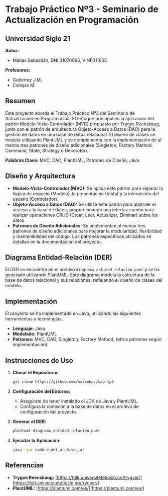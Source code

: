 # Trabajo Práctico Nº3 - Seminario de Actualización en Programación

## Universidad Siglo 21

**Autor:**

- Matías Sebastián, DNI 31070095, VINF011605

**Profesores:**

- Gutierrez J.M.
- Callejas M.

## Resumen

Este proyecto aborda el Trabajo Práctico Nº3 del Seminario de Actualización en Programación. El enfoque principal es la aplicación del patrón Modelo-Vista-Controlador (MVC) propuesto por Trygve Reenskaug, junto con el patrón de arquitectura Objeto-Acceso a Datos (DAO) para la gestión de datos en una base de datos relacional. El diseño de clases se modela utilizando PlantUML y se complementa con la implementación de al menos tres patrones de diseño adicionales (Singleton, Factory Method, Command, State, Strategy o Decorator).

**Palabras Clave:** MVC, DAO, PlantUML, Patrones de Diseño, Java

## Diseño y Arquitectura

* **Modelo-Vista-Controlador (MVC):** Se aplica este patrón para separar la lógica de negocio (Modelo), la presentación (Vista) y la interacción del usuario (Controlador).
* **Objeto-Acceso a Datos (DAO):** Se utiliza este patrón para abstraer el acceso a la base de datos, proporcionando una interfaz común para realizar operaciones CRUD (Crear, Leer, Actualizar, Eliminar) sobre los datos.
* **Patrones de Diseño Adicionales:** Se implementan al menos tres patrones de diseño adicionales para mejorar la modularidad, flexibilidad y mantenibilidad del código. Los patrones específicos utilizados se detallan en la documentación del proyecto.

## Diagrama Entidad-Relación (DER)

El DER se encuentra en el archivo `diagrama_entidad_relacion.puml` y se ha generado utilizando PlantUML. Este diagrama modela la estructura de la base de datos relacional y sus relaciones, reflejando el diseño de clases del modelo.

## Implementación

El proyecto se ha implementado en Java, utilizando las siguientes herramientas y tecnologías:

* **Lenguaje:** Java
* **Modelado:** PlantUML
* **Patrones:** MVC, DAO, Singleton, Factory Method, (otros patrones según implementación)

## Instrucciones de Uso

1. **Clonar el Repositorio:**
   ```bash
   git clone https://github.com/matsebas/sap-tp3
   ```

2. **Configuración del Entorno:**
    * Asegúrate de tener instalado el JDK de Java y PlantUML.
    * Configura la conexión a la base de datos en el archivo de configuración del proyecto.

3. **Generar el DER:**
   ```bash
   plantuml diagrama_entidad_relacion.puml
   ```

4. **Ejecutar la Aplicación:**
   ```bash
   java -jar nombre_del_archivo.jar
   ```

## Referencias

* **Trygve Reenskaug:** [https://folk.universitetetioslo.no/trygver/](https://folk.universitetetioslo.no/trygver/)
* **PlantUML:** [https://plantuml.com/es/](https://plantuml.com/es/)